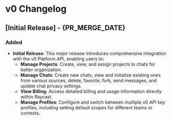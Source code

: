 # v0 Changelog

## [Initial Release] - {PR_MERGE_DATE}

### Added

- **Initial Release**: This major release introduces comprehensive integration with the v0 Platform API, enabling users to:
	- **Manage Projects**: Create, view, and assign projects to chats for better organization.
	- **Manage Chats**: Create new chats, view and initialize existing ones from various sources, delete, favorite, fork, send messages, and update chat privacy settings.
	- **View Billing**: Access detailed billing and usage information directly within Raycast.
	- **Manage Profiles**: Configure and switch between multiple v0 API key profiles, including setting default scopes for different teams or contexts.
